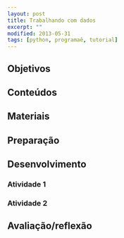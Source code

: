 ```yaml
---
layout: post
title: Trabalhando com dados
excerpt: ""
modified: 2013-05-31
tags: [python, programaê, tutorial]
---
```



## Objetivos

## Conteúdos

## Materiais

## Preparação

## Desenvolvimento

### Atividade 1

### Atividade 2

## Avaliação/reflexão

